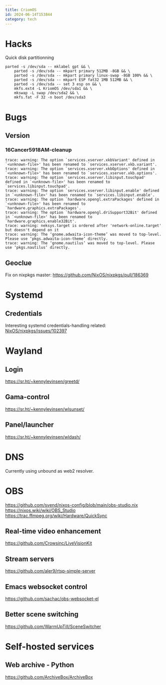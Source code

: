 ```yaml
---
title: CriomOS
id: 2024-06-14T153844
category: tech
---
```


# Hacks

Quick disk partitionning

    parted -s /dev/sda -- mklabel gpt && \
        parted -s /dev/sda -- mkpart primary 512MB -8GB && \
        parted -s /dev/sda -- mkpart primary linux-swap -8GB 100% && \
        parted -s /dev/sda -- mkpart ESP fat32 1MB 512MB && \
        parted -s /dev/sda -- set 3 esp on && \
        mkfs.ext4 -L KriomOS /dev/sda1 && \
        mkswap -L swap /dev/sda2 && \
        mkfs.fat -F 32 -n boot /dev/sda3

# Bugs

## Version

### 16Cancer5918AM-cleanup

```
trace: warning: The option `services.xserver.xkbVariant' defined in `<unknown-file>' has been renamed to `services.xserver.xkb.variant'.
trace: warning: The option `services.xserver.xkbOptions' defined in `<unknown-file>' has been renamed to `services.xserver.xkb.options'.
trace: warning: The option `services.xserver.libinput.touchpad' defined in `<unknown-file>' has been renamed to `services.libinput.touchpad'.
trace: warning: The option `services.xserver.libinput.enable' defined in `<unknown-file>' has been renamed to `services.libinput.enable'.
trace: warning: The option `hardware.opengl.extraPackages' defined in `<unknown-file>' has been renamed to `hardware.graphics.extraPackages'.
trace: warning: The option `hardware.opengl.driSupport32Bit' defined in `<unknown-file>' has been renamed to `hardware.graphics.enable32Bit'.
trace: warning: neksys.target is ordered after 'network-online.target' but doesn't depend on it
trace: warning: The ‘gnome.adwaita-icon-theme’ was moved to top-level. Please use ‘pkgs.adwaita-icon-theme’ directly.
trace: warning: The ‘gnome.nautilus’ was moved to top-level. Please use ‘pkgs.nautilus’ directly.
```

## Geoclue

Fix on nixpkgs master: <https://github.com/NixOS/nixpkgs/pull/186369>

# Systemd

## Credentials

Interesting systemd credentials-handling
related: [NixOS/nixpkgs/issues/102397](https://github.com/NixOS/nixpkgs/issues/102397)

# Wayland

## Login

<https://sr.ht/~kennylevinsen/greetd/>

## Gama-control

<https://sr.ht/~kennylevinsen/wlsunset/>

## Panel/launcher

<https://sr.ht/~kennylevinsen/wldash/>

# DNS

Currently using unbound as web2 resolver.

# OBS

<https://github.com/svend/nixos-config/blob/main/obs-studio.nix>
<https://nixos.wiki/wiki/OBS_Studio>
<https://trac.ffmpeg.org/wiki/Hardware/QuickSync>

## Real-time video enhancement

<https://github.com/Crowsinc/LiveVisionKit>

## Stream servers

<https://github.com/aler9/rtsp-simple-server>

## Emacs websocket control

<https://github.com/sachac/obs-websocket-el>

## Better scene switching

<https://github.com/WarmUpTill/SceneSwitcher>

# Self-hosted services

## Web archive - Python

https://github.com/ArchiveBox/ArchiveBox
